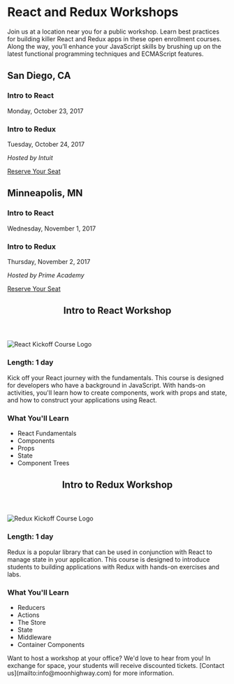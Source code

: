 React and Redux Workshops
=======

Join us at a location near you for a public workshop. Learn best practices for building killer React and Redux apps in these open enrollment courses. Along the way, you’ll enhance your JavaScript skills by brushing up on the latest functional programming techniques and ECMAScript features.

<section class="course-box">
<div>
<h2>San Diego, CA</h2>
<div>
<h3>Intro to React</h3>
<p>Monday, October 23, 2017</p>
<h3>Intro to Redux</h3>
<p>Tuesday, October 24, 2017</p>
<p><i>Hosted by Intuit</i></p>
</div>
<a href="https://ti.to/moon-highway/react-and-redux-workshop" target="_blank">Reserve Your Seat</a>
</div>
<div>
<h2>Minneapolis, MN</h2>
<div>
<h3>Intro to React</h3>
<p>Wednesday, November 1, 2017</p>
<h3>Intro to Redux</h3>
<p>Thursday, November 2, 2017</p>
<p><i>Hosted by Prime Academy</i></p>
</div>
<a href="https://ti.to/moon-highway/react-workshop-mn" target="_blank">Reserve Your Seat</a>
</div>
</section>


<section class="mh-course">
  <header>
    <h2>Intro to React Workshop</h2>
  </header>
  <div>
  <img src="/img/logo/react.svg" alt="React Kickoff Course Logo" />
    <div>
    <h3>Length: 1 day</h3>  
    <p>Kick off your React journey with the fundamentals. This course is designed for developers who have a background in JavaScript. With hands-on activities, you'll learn how to create components, work with props and state, and how to construct your applications using React.</p>
    </div>
    <div>
    <h3>What You'll Learn</h3>
    <ul>
      <li>React Fundamentals</li>
      <li>Components</li>
      <li>Props</li>
      <li>State</li>
      <li>Component Trees</li>
    </ul>
    </div>
    </div>
</section>    
  <section class="mh-course">
  <header>
    <h2>Intro to Redux Workshop</h2>
  </header>
    <div>
    <img src="/img/logo/redux.png" alt="Redux Kickoff Course Logo" />
      <div>
      <h3>Length: 1 day</h3>
      <p>Redux is a popular library that can be used in conjunction with React
      to manage state in your application. This course is designed to introduce students to building applications with Redux with hands-on exercises and labs.</p>
      </div>
      <div>
      <h3>What You'll Learn</h3>
      <ul>
        <li>Reducers</li>
        <li>Actions</li>
        <li>The Store</li>
        <li>State</li>
        <li>Middleware</li>
        <React Redux</li>
        <li>Container Components</li>
      </ul>
      </div>
      </div>
</section>
  <section>
          <p>Want to host a workshop at your office? We'd love to hear from you! In exchange for space, your students will receive discounted tickets. [Contact us](mailto:info@moonhighway.com) for more information.</p>
    </section>
